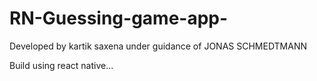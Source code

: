# RN-Guessing-game-app-
Developed by kartik saxena under guidance of JONAS SCHMEDTMANN

Build using react native... 
